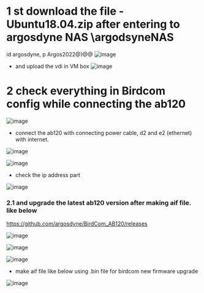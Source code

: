 # 1 st download the file - Ubuntu18.04.zip after entering to argosdyne NAS \\argodsyneNAS
id argosdyne, p Argos2022@)@@
![image](https://github.com/UbaydullohML/VS-Projects_BugsFix/assets/75980506/32d3a892-5c1b-4059-90cc-315fb13cbf7a)

- and upload the vdi in VM box
![image](https://github.com/UbaydullohML/VS-Projects_BugsFix/assets/75980506/bf678d01-b238-4f3d-acd9-ac7704ed0956)


# 2 check everything in Birdcom config while connecting the ab120

![image](https://github.com/UbaydullohML/VS-Projects_BugsFix/assets/75980506/4f085ce8-6412-41c0-81a1-4a430cdb96fc)

- connect the ab120 with connecting power cable, d2 and e2 (ethernet) with internet. 

![image](https://github.com/UbaydullohML/VS-Projects_BugsFix/assets/75980506/eced892f-b842-4e69-8f2f-88ad002b6adb)


![image](https://github.com/UbaydullohML/VS-Projects_BugsFix/assets/75980506/a5796226-ccf6-4b45-b240-f0c89897f6c1)

- check the ip address part

![image](https://github.com/UbaydullohML/VS-Projects_BugsFix/assets/75980506/2a953783-f0c9-4578-ad07-756a22a08fb8)



### 2.1 and upgrade the latest ab120 version after making aif file. like below

https://github.com/argosdyne/BirdCom_AB120/releases

![image](https://github.com/UbaydullohML/VS-Projects_BugsFix/assets/75980506/eb1aa26e-c6fa-444a-831f-5dc7bff6d9a5)

![image](https://github.com/UbaydullohML/VS-Projects_BugsFix/assets/75980506/bbcdc931-46da-4c30-bd77-28cac778a133)

![image](https://github.com/UbaydullohML/VS-Projects_BugsFix/assets/75980506/e0fab601-924b-4dab-8faf-bf72f4506e33)

- make aif file like below using .bin file for birdcom new firmware upgrade



![image](https://github.com/UbaydullohML/VS-Projects_BugsFix/assets/75980506/5bd5232e-e7e3-4fd8-b55a-8593dc5c00ef)



